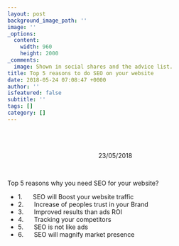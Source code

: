 ```yaml
---
layout: post
background_image_path: ''
image: ''
_options:
  content:
    width: 960
    height: 2000
_comments:
  image: Shown in social shares and the advice list.
title: Top 5 reasons to do SEO on your website
date: 2018-05-24 07:08:47 +0000
author: ''
isfeatured: false
subtitle: ''
tags: []
category: []
---
```

                                                                                                                                                                                                                                                                                                                                                         23/05/2018

 

Top 5 reasons why you need SEO for your website?

* 1.      SEO will Boost your website traffic
* 2.      Increase of peoples trust in your Brand
* 3.      Improved results than ads ROI
* 4.      Tracking your competitors
* 5.      SEO is not like ads
* 6.      SEO will magnify market presence

 